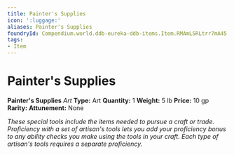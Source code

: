 ```yaml
---
title: Painter's Supplies
icon: ':luggage:'
aliases: Painter's Supplies
foundryId: Compendium.world.ddb-eureka-ddb-items.Item.RMAmLSRLtrr7mA45
tags:
- Item
---
```


# Painter's Supplies

**Painter's Supplies**
_Art_
**Type:** Art
**Quantity:** 1
**Weight:** 5 lb
**Price:** 10 gp
**Rarity:** 
**Attunement:** None

*These special tools include the items needed to pursue a craft or trade. Proficiency with a set of artisan's tools lets you add your proficiency bonus to any ability checks you make using the tools in your craft. Each type of artisan's tools requires a separate proficiency.*